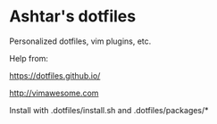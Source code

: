 # Ashtar's dotfiles

Personalized dotfiles, vim plugins, etc.

Help from:

https://dotfiles.github.io/

http://vimawesome.com

Install with .dotfiles/install.sh and .dotfiles/packages/*
